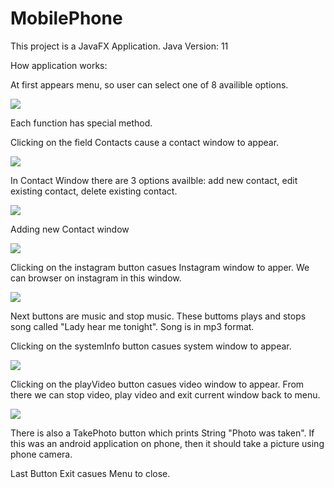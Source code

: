 # MobilePhone

This project is a JavaFX Application.
Java Version: 11

How application works:

At first appears menu, so user can select one of 8 availible options.



![](https://raw.githubusercontent.com/JacekKaczmarek10/Moblie_Phone/master/ScreenShots_1/menu.png?token=AN3NZCGAIUK3NEUL7NBLPLC6QNXHA)


Each function has special method.

Clicking on the field Contacts cause a contact window to appear.

![](https://raw.githubusercontent.com/JacekKaczmarek10/Moblie_Phone/master/ScreenShots_1/contacts.png?token=AN3NZCCYFDRKSBGI46OTMJS6QNWVO)

In Contact Window there are 3 options availble:
add new contact, edit existing contact, delete existing contact.

![](https://raw.githubusercontent.com/JacekKaczmarek10/Moblie_Phone/master/ScreenShots_1/contact_functions.png?token=AN3NZCHR4B7SLN5F2U4FVBC6QNXBQ)

Adding new Contact window

![](https://raw.githubusercontent.com/JacekKaczmarek10/Moblie_Phone/master/ScreenShots_1/addcontact.png?token=AN3NZCFW7LAEX2R5I7PQRMK6QNW2O)


Clicking on the instagram button casues Instagram window to apper.
We can browser on instagram in this window.

![](https://raw.githubusercontent.com/JacekKaczmarek10/Moblie_Phone/master/ScreenShots_1/instagram.png?token=AN3NZCF6ARF2ROSTY3ZMSPS6QNXK2)

Next buttons are music and stop music. These buttoms plays and stops song called "Lady hear me tonight". Song is in mp3 format.

Clicking on the systemInfo button casues system window to appear.

![](https://raw.githubusercontent.com/JacekKaczmarek10/Moblie_Phone/master/ScreenShots_1/systeminfo.png?token=AN3NZCAW7BT7KO5OA6IZ7U26QNXXS)


Clicking on the playVideo button casues video window to appear.
From there we can stop video, play video and exit current window back to menu.

![](https://raw.githubusercontent.com/JacekKaczmarek10/Moblie_Phone/master/ScreenShots_1/video.png?token=AN3NZCEAXJQL736IRBNOKDC6QNX4S)

There is also a TakePhoto button which prints String "Photo was taken". If this was an android application on phone, then it should take a picture using phone camera.

Last Button Exit casues Menu to close.




